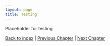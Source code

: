 ```yaml
---
layout: page
title: Testing
---
```


Placeholder for testing

[Back to index](./index.md) |
[Previous Chapter](./implementation.md) |
[Next Chapter](./conclusion.md)
